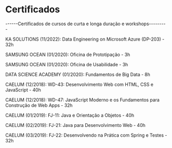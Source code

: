 # Certificados

------Certificados de cursos de curta e longa duração e workshops---------

KA SOLUTIONS (11/2022): Data Engineering on Microsoft Azure (DP-203) - 32h

SAMSUNG OCEAN (01/2020): Oficina de Prototipação - 3h

SAMSUNG OCEAN (01/2020): Oficina de Usabilidade - 3h

DATA SCIENCE ACADEMY (01/2020): Fundamentos de Big Data - 8h

CAELUM (12/2018): WD-43: Desenvolvimento Web com HTML, CSS e JavaScript - 40h

CAELUM (12/2018): WD-47: JavaScript Moderno e os Fundamentos para Construção de Web Apps - 32h

CAELUM (01/2019): FJ-11: Java e Orientação a Objetos - 40h

CAELUM (02/2019): FJ-21: Java para Desenvolvimento Web - 40h

CAELUM (03/2019): FJ-22: Desenvolvendo na Prática com Spring e Testes - 32h

